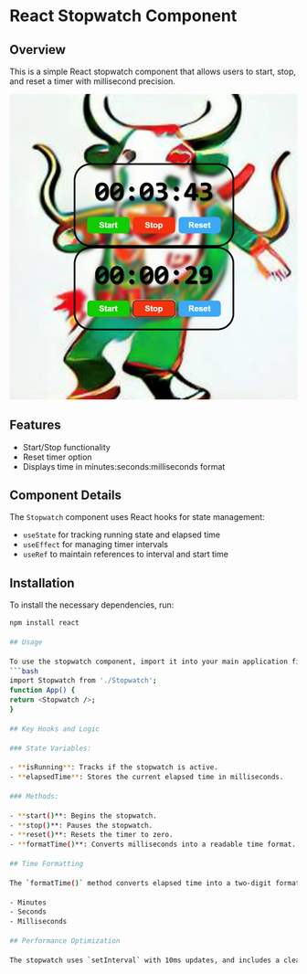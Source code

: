 # React Stopwatch Component

## Overview

This is a simple React stopwatch component that allows users to start, stop, and reset a timer with millisecond precision.

![React Todo App Screenshot](./src/assets/react-stop-watch-app.png)

## Features

- Start/Stop functionality
- Reset timer option
- Displays time in minutes:seconds:milliseconds format

## Component Details

The `Stopwatch` component uses React hooks for state management:

- `useState` for tracking running state and elapsed time
- `useEffect` for managing timer intervals
- `useRef` to maintain references to interval and start time

## Installation

To install the necessary dependencies, run:
```bash
npm install react

## Usage

To use the stopwatch component, import it into your main application file:
```bash
import Stopwatch from './Stopwatch';
function App() {
return <Stopwatch />;
}

## Key Hooks and Logic

### State Variables:

- **isRunning**: Tracks if the stopwatch is active.
- **elapsedTime**: Stores the current elapsed time in milliseconds.

### Methods:

- **start()**: Begins the stopwatch.
- **stop()**: Pauses the stopwatch.
- **reset()**: Resets the timer to zero.
- **formatTime()**: Converts milliseconds into a readable time format.

## Time Formatting

The `formatTime()` method converts elapsed time into a two-digit format for:

- Minutes
- Seconds
- Milliseconds

## Performance Optimization

The stopwatch uses `setInterval` with 10ms updates, and includes a cleanup function to prevent memory leaks when the component unmounts or when the stopwatch is stopped.
